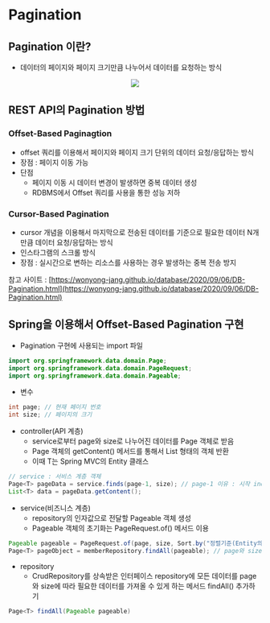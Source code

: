 # Pagination

## **Pagination 이란?**

-   데이터의 페이지와 페이지 크기만큼 나누어서 데이터를 요청하는 방식

<p align="center">
    <img src="https://img1.daumcdn.net/thumb/R1280x0/?scode=mtistory2&fname=https%3A%2F%2Fk.kakaocdn.net%2Fdn%2Fcq8PmT%2FbtrP4xgkvOF%2FHrHE0D3x8tAde539Fps7vK%2Fimg.png"/>
</p>

## **REST API의 Pagination 방법**

### **Offset-Based Paginagtion**
-   offset 쿼리를 이용해서 페이지와 페이지 크기 단위의 데이터 요청/응답하는 방식
-   장점 : 페이지 이동 가능
-   단점
    -   페이지 이동 시 데이터 변경이 발생하면 중복 데이터 생성
    -   RDBMS에서 Offset 쿼리를 사용을 통한 성능 저하

### **Cursor-Based Pagination**
-   cursor 개념을 이용해서 마지막으로 전송된 데이터를 기준으로 필요한 데이터 N개만큼 데이터 요청/응답하는 방식
-   인스타그램의 스크롤 방식
-   장점 : 실시간으로 변하는 리소스를 사용하는 경우 발생하는 중복 전송 방지 

참고 사이트 : [https://wonyong-jang.github.io/database/2020/09/06/DB-Pagination.html](https://wonyong-jang.github.io/database/2020/09/06/DB-Pagination.html)

## **Spring을 이용해서 Offset-Based **Pagination** 구현**

-   Pagination 구현에 사용되는 import 파일

``` Java
import org.springframework.data.domain.Page;
import org.springframework.data.domain.PageRequest;
import org.springframework.data.domain.Pageable;
```

-   변수

``` Java
int page; // 현재 페이지 번호
int size; // 페이지의 크기
```

-   controller(API 계층) 
    -   service로부터 page와 size로 나누어진 데이터를 Page<T> 객체로 받음
    -   Page<T> 객체의 getContent() 메서드를 통해서 List<T> 형태의 객체 반환
    -   이때 T는 Spring MVC의 Entity 클래스

``` Java
// service : 서비스 계층 객체
Page<T> pageData = service.finds(page-1, size); // page-1 이유 : 시작 index가 0이기 때문
List<T> data = pageData.getContent();
```

-   service(비즈니스 계층)
    -   repository의 인자값으로 전달할 Pageable 객체 생성
    -   Pageable 객체의 초기화는 PageRequest.of() 메서드 이용

``` Java
Pageable pageable = PageRequest.of(page, size, Sort.by("정렬기준(Entity의 멤버변수)").descending()); // 정렬기준의 내림차순 정렬
Page<T> pageObject = memberRepository.findAll(pageable); // page와 size로 나누어진 데이터
```

-   repository
    -   CrudRepository를 상속받은 인터페이스 repository에 모든 데이터를 page와 size에 따라 필요한 데이터를 가져올 수 있게 하는 메서드 findAll() 추가하기

``` Java
Page<T> findAll(Pageable pageable)
```